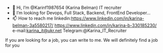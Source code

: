 - 👋 Hi, I’m @Karinf1987654 (Karina Belman) IT recruiter
- 💞️ I’m looking for Devops, Full Stack, Backend, FrontEnd Developer...
- 📫 How to reach me 
linkedin:https://www.linkedin.com/in/karina-belman-3a5580217/   https://www.linkedin.com/in/karina-b-330185230/ 
e-mail:karina_it@ukr.net
Telegram:@Karina_IT_Recruiter

If you are looking for a job, you can write to me. We will definitely find a job for you

